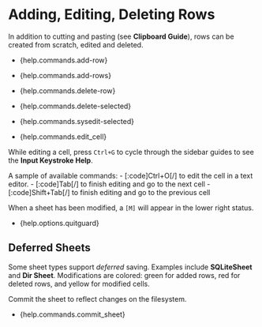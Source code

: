 # Adding, Editing, Deleting Rows

In addition to cutting and pasting (see **Clipboard Guide**), rows can be created from scratch, edited and deleted.

- {help.commands.add-row}
- {help.commands.add-rows}

- {help.commands.delete-row}
- {help.commands.delete-selected}

- {help.commands.sysedit-selected}
- {help.commands.edit_cell}

While editing a cell, press `Ctrl+G` to cycle through the sidebar guides to see the **Input Keystroke Help**.

A sample of available commands:
    - [:code]Ctrl+O[/] to edit the cell in a text editor.
    - [:code]Tab[/] to finish editing and go to the next cell
    - [:code]Shift+Tab[/] to finish editing and go to the previous cell

When a sheet has been modified, a `[M]` will appear in the lower right status.

- {help.options.quitguard}

## Deferred Sheets

Some sheet types support *deferred* saving. Examples include **SQLiteSheet** and **Dir Sheet**. Modifications are colored: green for added rows, red for deleted rows, and yellow for modified cells.

Commit the sheet to reflect changes on the filesystem.

- {help.commands.commit_sheet}
